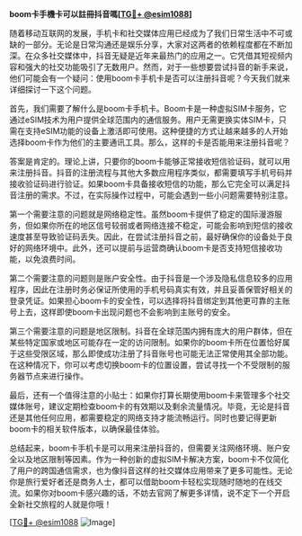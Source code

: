 **boom卡手機卡可以註冊抖音嗎[[TG💪+ @esim1088](https://t.me/s/esim1088)]**

随着移动互联网的发展，手机卡和社交媒体应用已经成为了我们日常生活中不可或缺的一部分。无论是日常沟通还是娱乐分享，大家对这两者的依赖程度都在不断加深。在众多社交媒体中，抖音无疑是近年来最热门的应用之一。它凭借其短视频内容和强大的社交功能吸引了无数用户。然而，对于一些想要尝试抖音的新手来说，他们可能会有一个疑问：使用boom卡手机卡是否可以注册抖音呢？今天我们就来详细探讨一下这个问题。

首先，我们需要了解什么是boom卡手机卡。Boom卡是一种虚拟SIM卡服务，它通过eSIM技术为用户提供全球范围内的通信服务。用户无需更换实体SIM卡，只需在支持eSIM功能的设备上激活即可使用。这种便捷的方式让越来越多的人开始选择boom卡作为他们的主要通讯工具。那么，这样的卡是否能用来注册抖音呢？

答案是肯定的。理论上讲，只要你的boom卡能够正常接收短信验证码，就可以用来注册抖音。抖音的注册流程与其他大多数应用程序类似，都需要填写手机号码并接收验证码进行验证。如果boom卡具备接收短信的功能，那么它完全可以满足抖音注册的需求。不过，在实际操作过程中，可能会遇到一些小问题需要特别注意。

第一个需要注意的问题就是网络稳定性。虽然boom卡提供了稳定的国际漫游服务，但如果你所在的地区信号较弱或者网络连接不稳定，可能会影响到短信的接收速度甚至导致验证码丢失。因此，在尝试注册抖音之前，最好确保你的设备处于良好的网络环境中。此外，还可以提前与运营商确认boom卡是否支持短信接收功能，以免浪费时间。

第二个需要注意的问题则是账户安全性。由于抖音是一个涉及隐私信息较多的应用程序，因此在注册时务必保证所使用的手机号码真实有效，并且妥善保管好相关的登录凭证。如果担心boom卡的安全性，可以选择将抖音绑定到其他更可靠的主账号上去，这样即使boom卡出现问题也不会影响到主账号的安全。

第三个需要注意的问题是地区限制。抖音在全球范围内拥有庞大的用户群体，但在某些特定国家或地区可能存在一定的访问限制。如果你的boom卡所在位置恰好属于这些受限区域，那么即使成功注册了抖音账号也可能无法正常使用其全部功能。在这种情况下，你可以考虑切换boom卡的位置设置，尝试寻找一个不受限制的服务器节点来进行操作。

最后，还有一个值得注意的小贴士：如果你打算长期使用boom卡来管理多个社交媒体账号，建议定期检查boom卡的有效期以及剩余流量情况。毕竟，无论是抖音还是其他任何应用，都需要稳定的网络支持才能流畅运行。同时也要记得更新boom卡的相关软件版本，以确保最佳体验。

总结起来，boom卡手机卡是可以用来注册抖音的，但需要关注网络环境、账户安全以及地区限制等因素。作为一种创新的虚拟SIM卡解决方案，boom卡不仅简化了用户的跨国通信需求，也为像抖音这样的社交媒体应用带来了更多可能性。无论你是旅行爱好者还是商务人士，都可以借助boom卡轻松实现随时随地的在线交流。如果你对boom卡感兴趣的话，不妨去官网了解更多详情，说不定下一个开启全新社交旅程的人就是你哦！

[[TG💪+ @esim1088](https://t.me/s/esim1088) ![Image](https://i.postimg.cc/4NQfJmqS/Snipaste-2025-05-13-00-14-12.png)]